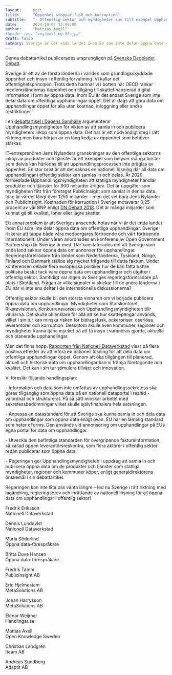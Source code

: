 ```yaml
---
layout:     post
title:      "Öppenhet stoppar fusk och korruption"
subtitle:   "- Offentlig sektor och myndigheter som till exempel Upphandlingsmyndigheten har mycket att vinna på öppna data om upphandlingar"
date:       2024-10-07 12:00:00
author:     "Mattias Axell"
#header-img: "img/post-bg-05.jpg"
draft: false
summary: Sverige är det enda landet inom EU som inte delar öppna data om offentliga upphandlingar. Om sådan information görs tillgänglig minskar risken för bidragsfusk, ockerpriser och korruption, skriver debattörer.
---
```


Denna debattartikel publicerades ursprungligen på [Svenska Dagbladet Debatt](https://www.svd.se/a/W0knJg/oppenhet-stoppar-fusk-och-korruption).

Sverige är ett av de första länderna i världen som grundlagsskyddade öppenhet och insyn i offentlig förvaltning. Vi kallar det offentlighetsprincipen. Trots detta hamnar vi i botten när OECD rankar medlemsländernas öppenhet och tillgång till skattefinansierad digital information i form av öppna data. Inom EU är det endast Sverige som inte delar data om offentliga upphandlingar öppet. Det är dags att göra data om upphandlingar öppet för alla utan kostnad, inloggning eller andra restriktioner.

I en [debattartikel i Dagens Samhälle](https://www.dagenssamhalle.se/opinion/debatt/samla-in-fakturor-for-statistikandamal/) argumenterar Upphandlingsmyndigheten för vikten av att samla in och publicera myndigheters inköp som öppna data. Det här är ett nödvändigt steg i rätt riktning men bara början av en lång kedja av öppenhet som behöver stärkas. 

IT-entreprenören Jens Nylanders granskningar av den offentliga sektorns inköp av produkter och tjänster är ett exempel som belyser många brister som delvis kan härledas till att upphandlingsprocessen inte präglas av öppenhet. En stor brist är att det saknas en nationell lösning där all data om upphandlingar i offentlig sektor kan samlas in och delas. År 2020 förmedlade Upphandlingsmyndigheten att statliga myndigheter handlar produkter och tjänster för 900 miljarder årligen. Det är uppgifter som myndigheten fått från företaget PublicInsight som samlat in denna data. Idag är värdet långt över 1250 miljarder \- men det vet bara Jens Nylander och PublicInsight. Kostnaden för korruption i Sverige motsvarar 0,25 procent av vår BNP enligt [DN Debatt 2018](https://www.dn.se/debatt/tre-av-fyra-svenska-kommuner-klarade-inte-korruptionstestet/). Det är många miljarder som kunnat gå till kvalitet, löner eller lägre skatter.

Ett annat problem är att Sveriges anseende hotas när vi är det enda landet inom EU som inte delar öppna data om offentliga upphandlingar. Sverige riskerar att tappa både våra medborgares förtroende och vårt förtroende internationellt. Under våren anordnades en konferens av Open Government Partnership där Sverige är med. Där konstaterades det att Sverige som enda land saknar öppna data om annonser för upphandlingar. Regeringsföreträdare från länder som Nederländerna, Tyskland, Norge, Finland och Danmark ställde sig mycket frågande till detta faktum. Under konferensen delade flera europeiska politiker hur de kan fatta bättre politiska beslut tack vare öppna data om upphandlingar och utgifter i offentlig sektor. Samtidigt var ingen av Sveriges regeringsföreträdare på plats i Skottland. Frågan är vilka signaler vi skickar till de andra länderna i EU när vi inte ens deltar i de internationella diskussionerna?

Offentlig sektor skulle bli den största vinnaren om vi började publicera öppna data om upphandlingar. Myndigheter som Statskontoret, Riksrevisionen, Konkurrensverket och Upphandlingsmyndigheten blir vinnarna. Det skulle bli enklare för alla att se hur skattepengar används, vilket i sin tur kan minska risken för bidragsfusk, ockerpriser, oseriösa leverantörer och korruption. Dessutom skulle även kommuner, regioner och myndigheter kunna tjäna mycket på att få insyn i varandras gjorda, aktuella och planerade upphandlingar.

Men det finns hopp. [Rapporten från Nationell Dataverkstad](https://www.vgregion.se/ov/dataverkstad/referensmaterial/utredningar/) visar på flera positiva effekter av att införa en nationell lösning för att dela data om offentliga upphandlingar öppet. Genom att öka tillgången till planerad, aktuell och historisk data om upphandlingar kan vi främja företagande och kvalitet. Det kan i sin tur stimulera tillväxt och innovation.

Vi föreslår följande handlingsplan:

\- Information och data som inte omfattas av upphandlingssekretess ska göras tillgänglig som öppna data på en nationell dataportal i realtid \- välordnat och strukturerat. På så sätt minskar arbetet med sekretessbedömningar vilket skulle självfinansiera hela satsningen.

\- Anpassa en datastandard för att Sverige ska kunna samla in och dela data om upphandlingar som öppna data enligt ovan. EU har en lämplig standard som heter eForms. Den används vid annonsering om upphandlingar på EUs egna portal för data om upphandlingar.

\- Utveckla den befintliga standarden för övergripande fakturainformation, så kallad öppen leverantörsreskontra, som flera aktörer i offentlig sektor redan publicerar som öppna data.

\- Regeringen ger Upphandlingsmyndigheten i uppdrag att samla in och publicera öppna data om de produkter och tjänster som statliga myndigheter, regioner och kommuner köper, enligt generaldirektörens önskemål i sin debattartikel.

Regeringen kan inte låta oss vänta längre – led nu Sverige i rätt riktning med lagändring, regleringsbrev och inrättande av nationell lösning för all öppna data om upphandlingar i offentlig sektor\!

Fredrik Eriksson  
Nationell Dataverkstad

Dennis Lundqvist  
Nationell Dataverkstad

Maria Söderlind  
Öppna data-förespråkare

Britta Duve Hansen  
Öppna data-förespråkare

Fredrik Tamm  
PublicInsight AB

Eric Hjelmestam  
MetaSolutions AB

Johan Harrysson  
MetaSolutions AB

Elenor Weijmar  
Handlingar.se

Mattias Axell  
Open Knowledge Sweden

Christian Landgren  
Iteam AB

Andreas Sundberg  
Adaptit AB


